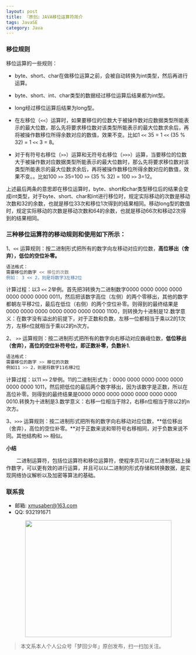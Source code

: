 ```yaml
---
layout: post
title: 『原创』JAVA移位运算符简介
tags: JavaSE
category: Java
---
```


### 移位规则

移位运算的一些规则：

- byte、short、char在做移位运算之前，会被自动转换为int类型，然后再进行运算。

- byte、short、int、char类型的数据经过移位运算后结果都为int型。

- long经过移位运算后结果为long型。

- 在左移位（`<<`）运算时，如果要移位的位数大于被操作数对应数据类型所能表示的最大位数，那么先将要求移位数对该类型所能表示的最大位数求余后，再将被操作数移位所得余数对应的数值，效果不变。比如1 `<<` 35 = 1 `<<` (35 % 32) = 1 `<<` 3 = 8。

- 对于有符号右移位（`>>`）运算和无符号右移位（`>>>`）运算，当要移位的位数大于被操作数对应数据类型所能表示的最大位数时，那么先将要求移位数对该类型所能表示的最大位数求余后，再将被操作数移位所得余数对应的数值，效果不变。。比如100 `>>` 35=100 `>>` (35 % 32) = 100 `>>` 3=12。

上述最后两条的意思即在移位运算时，byte、short和char类型移位后的结果会变成int类型，对于byte、short、char和int进行移位时，规定实际移动的次数是移动次数和32的余数，也就是移位33次和移位1次得到的结果相同。移动long型的数值时，规定实际移动的次数是移动次数和64的余数，也就是移动66次和移动2次得到的结果相同。

### 三种移位运算符的移动规则和使用如下所示：

1、`<<` 运算规则：按二进制形式把所有的数字向左移动对应的位数，**高位移出（舍弃），低位的空位补零。**

```sh
语法格式：
需要移位的数字 << 移位的次数
例如： 3 << 2，则是将数字3左移2位
```

计算过程：以3 `<<` 2举例。首先把3转换为二进制数字0000 0000 0000 0000 0000 0000 0000 0011，然后把该数字高位（左侧）的两个零移出，其他的数字都朝左平移2位，最后在低位（右侧）的两个空位补零。则得到的最终结果是0000 0000 0000 0000 0000 0000 0000 1100，则转换为十进制是12.数学意义：在数字没有溢出的前提下，对于正数和负数，左移一位都相当于乘以2的1次方，左移n位就相当于乘以2的n次方。
　　

2、 `>>`  运算规则：按二进制形式把所有的数字向右移动对应巍峨位数，**低位移出（舍弃），高位的空位补符号位，即正数补零，负数补1.**

```sh
语法格式：
需要移位的数字 >> 移位的次数
例如11 >> 2，则是将数字11右移2位
```

计算过程：以11 `>>` 2举例。11的二进制形式为：0000 0000 0000 0000 0000 0000 0000 1011，然后把低位的最后两个数字移出，因为该数字是正数，所以在高位补零。则得到的最终结果是0000 0000 0000 0000 0000 0000 0000 0010.转换为十进制是3.数学意义：右移一位相当于除2，右移n位相当于除以2的n次方。

3、`>>>` 运算规则：按二进制形式把所有的数字向右移动对应位数，**低位移出（舍弃），高位的空位补零。**对于正数来说和带符号右移相同，对于负数来说不同。其他结构和 `>>` 相似。

**小结**

　　二进制运算符，包括位运算符和移位运算符，使程序员可以在二进制基础上操作数字，可以更有效的进行运算，并且可以以二进制的形式存储和转换数据，是实现网络协议解析以及加密等算法的基础。


### 联系我

- 邮箱: xmusaber@163.com
- QQ: 932191671

<div align="center">
<img src="http://7xlkoc.com1.z0.glb.clouddn.com/qrcodenew.jpg" width="400" height="320" />
</div>

> 本文系本人个人公众号「梦回少年」原创发布，扫一扫加关注。